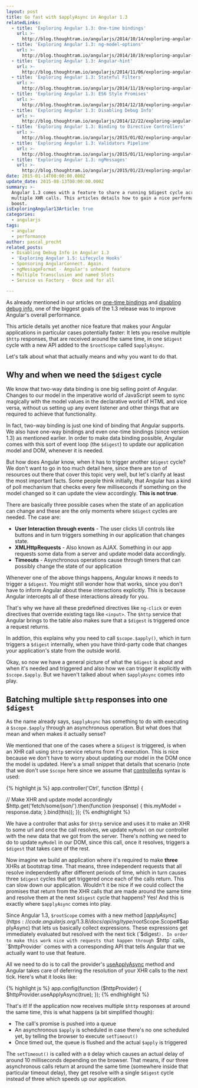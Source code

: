 ```yaml
---
layout: post
title: Go fast with $applyAsync in Angular 1.3
relatedLinks:
  - title: 'Exploring Angular 1.3: One-time bindings'
    url: >-
      http://blog.thoughtram.io/angularjs/2014/10/14/exploring-angular-1.3-one-time-bindings.html
  - title: 'Exploring Angular 1.3: ng-model-options'
    url: >-
      http://blog.thoughtram.io/angularjs/2014/10/19/exploring-angular-1.3-ng-model-options.html
  - title: 'Exploring Angular 1.3: Angular-hint'
    url: >-
      http://blog.thoughtram.io/angularjs/2014/11/06/exploring-angular-1.3-angular-hint.html
  - title: 'Exploring Angular 1.3: Stateful Filters'
    url: >-
      http://blog.thoughtram.io/angularjs/2014/11/19/exploring-angular-1.3-stateful-filters.html
  - title: 'Exploring Angular 1.3: ES6 Style Promises'
    url: >-
      http://blog.thoughtram.io/angularjs/2014/12/18/exploring-angular-1.3-es6-style-promises.html
  - title: 'Exploring Angular 1.3: Disabling Debug Info'
    url: >-
      http://blog.thoughtram.io/angularjs/2014/12/22/exploring-angular-1.3-disabling-debug-info.html
  - title: 'Exploring Angular 1.3: Binding to Directive Controllers'
    url: >-
      http://blog.thoughtram.io/angularjs/2015/01/02/exploring-angular-1.3-bindToController.html
  - title: 'Exploring Angular 1.3: Validators Pipeline'
    url: >-
      http://blog.thoughtram.io/angularjs/2015/01/11/exploring-angular-1.3-validators-pipeline.html
  - title: 'Exploring Angular 1.3: ngMessages'
    url: >-
      http://blog.thoughtram.io/angularjs/2015/01/23/exploring-angular-1.3-ngMessages.html
date: 2015-01-14T00:00:00.000Z
update_date: 2015-08-13T00:00:00.000Z
summary: >-
  Angular 1.3 comes with a feature to share a running $digest cycle across
  multiple XHR calls. This articles details how to gain a nice performance
  boost.
isExploringAngular13Article: true
categories:
  - angularjs
tags:
  - angular
  - performance
author: pascal_precht
related_posts:
  - Disabling Debug Info in Angular 1.3
  - 'Exploring Angular 1.5: Lifecycle Hooks'
  - Sponsoring AngularConnect. Again.
  - ngMessageFormat - Angular's unheard feature
  - Multiple Transclusion and named Slots
  - Service vs Factory - Once and for all

---
```


As already mentioned in our articles on [one-time bindings](http://blog.thoughtram.io/angularjs/2014/10/14/exploring-angular-1.3-one-time-bindings.html) and [disabling debug info](http://blog.thoughtram.io/angularjs/2014/12/22/exploring-angular-1.3-disabling-debug-info.html), one of the biggest goals of the 1.3 release was to improve Angular's overall performance. 

This article details yet another nice feature that makes your Angular applications in particular cases potentially faster: It lets you resolve multiple `$http` responses, that are received around the same time, in one `$digest` cycle with a new API added to the `$rootScope` called `$applyAsync`.

Let's talk about what that actually means and why you want to do that.

## Why and when we need the `$digest` cycle

We know that two-way data binding is one big selling point of Angular. Changes to our model in the imperative world of JavaScript seem to sync magically with the model values in the declarative world of HTML and vice versa, without us setting up any event listener and other things that are required to achieve that functionality.

In fact, two-way binding is just one kind of binding that Angular supports. We also have one-way bindings and even one-time bindings (since version 1.3) as mentioned earlier. In order to make data binding possible, Angular comes with this sort of event loop (the `$digest`) to update our application model and DOM, whenever it is needed.

But how does Angular know, when it has to trigger another `$digest` cycle? We don't want to go in too much detail here, since there are ton of resources out there that cover this topic very well, but let's clarify at least the most important facts. Some people think initially, that Angular has a kind of poll mechanism that checks every few milliseconds if something on the model changed so it can update the view accordingly. **This is not true**.

There are basically three possible cases when the state of an application can change and these are the only moments where `$digest` cycles are needed. The case are:

- **User Interaction through events** - The user clicks UI controls like buttons and in turn triggers something in our application that changes state.
- **XMLHttpRequests** - Also known as AJAX. Something in our app requests some data from a server and update model data accordingly.
- **Timeouts** - Asynchronous operations cause through timers that can possibly change the state of our application

Whenever one of the above things happens, Angular knows it needs to trigger a `$digest`. You might still wonder how that works, since you don't have to inform Angular about these interactions explicitly. This is because Angular intercepts all of these interactions already for you. 

That's why we have all these predefined directives like `ng-click` or even directives that override existing tags like `<input>`. The `$http` service that Angular brings to the table also makes sure that a `$digest` is triggered once a request returns. 

In addtion, this explains why you need to call `$scope.$apply()`, which in turn triggers a `$digest` internally, when you have third-party code that changes your application's state from the outside world.

Okay, so now we have a general picture of what the `$digest` is about and when it's needed and triggered and also how we can trigger it explicitly with `$scope.$apply`. But we haven't talked about when `$applyAsync` comes into play.

## Batching multiple `$http` responses into one `$digest`

As the name already says, `$applyAsync` has something to do with executing a `$scope.$apply` through an asynchronous operation. But what does that mean and when makes it actually sense?

We mentioned that one of the cases where a `$digest` is triggered, is when an XHR call using `$http` service returns from it's execution. This is nice because we don't have to worry about updating our model in the DOM once the model is updated. Here's a small snippet that details that scenario (note that we don't use `$scope` here since we assume that [controllerAs](http://blog.thoughtram.io/angularjs/2015/01/02/exploring-angular-1.3-bindToController.html) syntax is used:

{% highlight js %}
app.controller('Ctrl', function ($http) {
  
  // Make XHR and update model accordingly
  $http.get('fetch/some/json/').then(function (response) {
    this.myModel = response.data;
  }.bind(this));
});
{% endhighlight %}

We have a controller that asks for `$http` service and uses it to make an XHR to some url and once the call resolves, we update `myModel` on our controller with the new data that we got from the server. There's nothing we need to do to update `myModel` in our DOM, since this call, once it resolves, triggers a `$digest` that takes care of the rest.

Now imagine we build an application where it's required to make **three** XHRs at bootstrap time. That means, three independent requests that all resolve independently after different periods of time, which in turn causes three `$digest` cycles that get triggered once each of the calls return. This can slow down our application. Wouldn't it be nice if we could collect the promises that return from the XHR calls that are made around the same time and resolve them at the next `$digest` cycle that happens? Yes! And this is exactly where `$applyAsync` comes into play.

Since Angular 1.3, `$rootScope` comes with a new method [$applyAsync](https://code.angularjs.org/1.3.8/docs/api/ng/type/$rootScope.Scope#$applyAsync) that lets us basically collect expressions. These expressions get immediately evaluated but resolved with the next tick (`$digest`). In order to make this work nice with requests that happen through `$http` calls, `$httpProvider` comes with a corresponding API that tells Angular that we actually want to use that feature.

All we need to do is to call the provider's [useApplyAsync](https://code.angularjs.org/1.3.8/docs/api/ng/provider/$httpProvider#useApplyAsync) method and Angular takes care of deferring the resolution of your XHR calls to the next tick. Here's what it looks like:

{% highlight js %}
app.config(function ($httpProvider) {
  $httpProvider.useApplyAsync(true);
});
{% endhighlight %}

That's it! If the application now receives multiple `$http` responses at around the same time, this is what happens (a bit simplified though):

- The call's promise is pushed into a queue
- An asynchronous `$apply` is scheduled in case there's no one scheduled yet, by telling the browser to execute `setTimeout()`
- Once timed out, the queue is flushed and the actual `$apply` is triggered

The `setTimeout()` is called with a `0` delay which causes an actual delay of around 10 milliseconds depending on the browser. That means, if our three asynchronous calls return at around the same time (somewhere inside that particular timeout delay), they get resolve with a single `$digest` cycle instead of three which speeds up our application.
